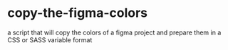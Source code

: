 # copy-the-figma-colors
a script that will copy the colors of a figma project and prepare them in a CSS or SASS variable format
